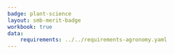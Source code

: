 ```yaml
---
badge: plant-science
layout: smb-merit-badge
workbook: true
data:
    requirements: ../../requirements-agronomy.yaml
---
```

